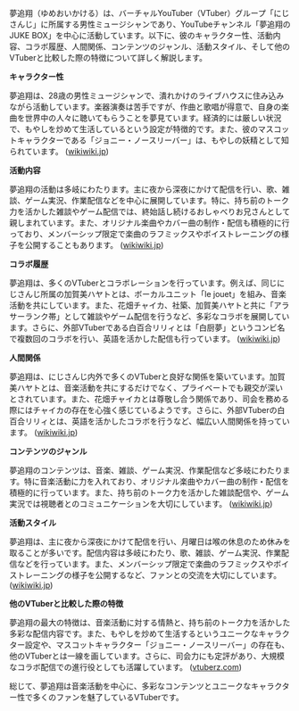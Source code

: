 夢追翔（ゆめおいかける）は、バーチャルYouTuber（VTuber）グループ「にじさんじ」に所属する男性ミュージシャンであり、YouTubeチャンネル「夢追翔のJUKE BOX」を中心に活動しています。以下に、彼のキャラクター性、活動内容、コラボ履歴、人間関係、コンテンツのジャンル、活動スタイル、そして他のVTuberと比較した際の特徴について詳しく解説します。

**キャラクター性**

夢追翔は、28歳の男性ミュージシャンで、潰れかけのライブハウスに住み込みながら活動しています。楽器演奏は苦手ですが、作曲と歌唱が得意で、自身の楽曲を世界中の人々に聴いてもらうことを夢見ています。経済的には厳しい状況で、もやしを炒めて生活しているという設定が特徴的です。また、彼のマスコットキャラクターである「ジョニー・ノースリーバー」は、もやしの妖精として知られています。 ([wikiwiki.jp](https://wikiwiki.jp/nijisanji/%E5%A4%A2%E8%BF%BD%E7%BF%94?utm_source=openai))

**活動内容**

夢追翔の活動は多岐にわたります。主に夜から深夜にかけて配信を行い、歌、雑談、ゲーム実況、作業配信などを中心に展開しています。特に、持ち前のトーク力を活かした雑談やゲーム配信では、終始話し続けるおしゃべりお兄さんとして親しまれています。また、オリジナル楽曲やカバー曲の制作・配信も積極的に行っており、メンバーシップ限定で楽曲のラフミックスやボイストレーニングの様子を公開することもあります。 ([wikiwiki.jp](https://wikiwiki.jp/nijisanji/%E5%A4%A2%E8%BF%BD%E7%BF%94?utm_source=openai))

**コラボ履歴**

夢追翔は、多くのVTuberとコラボレーションを行っています。例えば、同じにじさんじ所属の加賀美ハヤトとは、ボーカルユニット「le jouet」を組み、音楽活動を共にしています。また、花畑チャイカ、社築、加賀美ハヤトと共に「アラサーランク帯」として雑談やゲーム配信を行うなど、多彩なコラボを展開しています。さらに、外部VTuberである白百合リリィとは「白厨夢」というコンビ名で複数回のコラボを行い、英語を活かした配信も行っています。 ([wikiwiki.jp](https://wikiwiki.jp/nijisanji/%E5%A4%A2%E8%BF%BD%E7%BF%94/%E4%B8%BB%E3%81%AA%E9%96%A2%E9%80%A3%E4%BA%BA%E7%89%A9?utm_source=openai))

**人間関係**

夢追翔は、にじさんじ内外で多くのVTuberと良好な関係を築いています。加賀美ハヤトとは、音楽活動を共にするだけでなく、プライベートでも親交が深いとされています。また、花畑チャイカとは尊敬し合う関係であり、司会を務める際にはチャイカの存在を心強く感じているようです。さらに、外部VTuberの白百合リリィとは、英語を活かしたコラボを行うなど、幅広い人間関係を持っています。 ([wikiwiki.jp](https://wikiwiki.jp/nijisanji/%E5%A4%A2%E8%BF%BD%E7%BF%94/%E4%B8%BB%E3%81%AA%E9%96%A2%E9%80%A3%E4%BA%BA%E7%89%A9?utm_source=openai))

**コンテンツのジャンル**

夢追翔のコンテンツは、音楽、雑談、ゲーム実況、作業配信など多岐にわたります。特に音楽活動に力を入れており、オリジナル楽曲やカバー曲の制作・配信を積極的に行っています。また、持ち前のトーク力を活かした雑談配信や、ゲーム実況では視聴者とのコミュニケーションを大切にしています。 ([wikiwiki.jp](https://wikiwiki.jp/nijisanji/%E5%A4%A2%E8%BF%BD%E7%BF%94?utm_source=openai))

**活動スタイル**

夢追翔は、主に夜から深夜にかけて配信を行い、月曜日は喉の休息のため休みを取ることが多いです。配信内容は多岐にわたり、歌、雑談、ゲーム実況、作業配信などを行っています。また、メンバーシップ限定で楽曲のラフミックスやボイストレーニングの様子を公開するなど、ファンとの交流を大切にしています。 ([wikiwiki.jp](https://wikiwiki.jp/nijisanji/%E5%A4%A2%E8%BF%BD%E7%BF%94?utm_source=openai))

**他のVTuberと比較した際の特徴**

夢追翔の最大の特徴は、音楽活動に対する情熱と、持ち前のトーク力を活かした多彩な配信内容です。また、もやしを炒めて生活するというユニークなキャラクター設定や、マスコットキャラクター「ジョニー・ノースリーバー」の存在も、他のVTuberとは一線を画しています。さらに、司会力にも定評があり、大規模なコラボ配信での進行役としても活躍しています。 ([vtuberz.com](https://vtuberz.com/yumeoi-kakeru/?utm_source=openai))

総じて、夢追翔は音楽活動を中心に、多彩なコンテンツとユニークなキャラクター性で多くのファンを魅了しているVTuberです。 